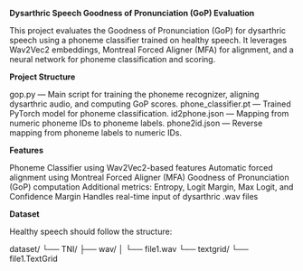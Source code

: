 **Dysarthric Speech Goodness of Pronunciation (GoP) Evaluation**

This project evaluates the Goodness of Pronunciation (GoP) for dysarthric speech using a phoneme classifier trained on healthy speech. It leverages Wav2Vec2 embeddings, Montreal Forced Aligner (MFA) for alignment, and a neural network for phoneme classification and scoring.

**Project Structure**

gop.py — Main script for training the phoneme recognizer, aligning dysarthric audio, and computing GoP scores.
phone_classifier.pt — Trained PyTorch model for phoneme classification.
id2phone.json — Mapping from numeric phoneme IDs to phoneme labels.
phone2id.json — Reverse mapping from phoneme labels to numeric IDs.

**Features**

Phoneme Classifier using Wav2Vec2-based features
Automatic forced alignment using Montreal Forced Aligner (MFA)
Goodness of Pronunciation (GoP) computation
Additional metrics: Entropy, Logit Margin, Max Logit, and Confidence Margin
Handles real-time input of dysarthric .wav files

**Dataset**

Healthy speech should follow the structure:

dataset/
└── TNI/
    ├── wav/
    │   └── file1.wav
    └── textgrid/
        └── file1.TextGrid

